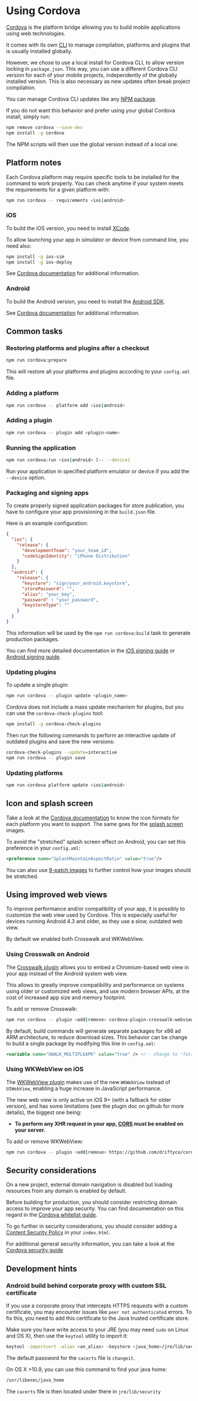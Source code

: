 # Using Cordova

[Cordova](https://cordova.apache.org/docs/en/latest/) is the platform bridge allowing you to build mobile applications
using web technologies.

It comes with its own [CLI](https://github.com/apache/cordova-cli) to manage compilation, platforms and plugins that
is usually installed globally.

However, we chose to use a local install for Cordova CLI, to allow version locking in `package.json`.
This way, you can use a different Cordova CLI version for each of your mobile projects, independently of the globally
installed version. This is also necessary as new updates often break project compilation.

You can manage Cordova CLI updates like any [NPM package](updating.md).

If you do not want this behavior and prefer using your global Cordova install, simply run:
```sh
npm remove cordova --save-dev
npm install -g cordova
```
The NPM scripts will then use the global version instead of a local one.

## Platform notes

Each Cordova platform may require specific tools to be installed for the command to work properly.
You can check anytime if your system meets the requirements for a given platform with:
```sh
npm run cordova -- requirements <ios|android>
```

### iOS

To build the iOS version, you need to install [XCode](https://itunes.apple.com/app/xcode/id497799835).

To allow launching your app in simulator or device from command line, you need also:
```sh
npm install -g ios-sim
npm install -g ios-deploy
```

See [Cordova documentation](https://cordova.apache.org/docs/en/latest/guide/platforms/ios/index.html#requirements-and-support)
for additional information.

### Android

To build the Android version, you need to install the
[Android SDK](http://developer.android.com/sdk/installing/index.html).

See [Cordova documentation](https://cordova.apache.org/docs/en/latest/guide/platforms/android/index.html#requirements-and-support)
for additional information.

## Common tasks

### Restoring platforms and plugins after a checkout
```sh
npm run cordova:prepare
```

This will restore all your platforms and plugins according to your `config.xml` file.

### Adding a platform
```sh
npm run cordova -- platform add <ios|android>
```

### Adding a plugin
```sh
npm run cordova -- plugin add <plugin-name>
```

### Running the application
```sh
npm run cordova:run <ios|android> [-- --device]
```

Run your application in specified platform emulator or device if you add the `--device` option.

### Packaging and signing apps

To create properly signed application packages for store publication, you have to configure your app provisioning in
the `build.json` file.

Here is an example configuration:
```json
{
  "ios": {
    "release": {
      "developmentTeam": "your_team_id",
      "codeSignIdentity": "iPhone Distribution"
    }
  },
  "android": {
    "release": {
      "keystore": "sign/your_android.keystore",
      "storePassword": "",
      "alias": "your_key",
      "password" : "your_password",
      "keystoreType": ""
    }
  }
}
```
 
This information will be used by the `npm run cordova:build` task to generate production packages.

You can find more detailed documentation in the
[iOS signing guide](https://cordova.apache.org/docs/en/latest/guide/platforms/ios/index.html#signing-an-app) or
[Android signing guide](https://cordova.apache.org/docs/en/latest/guide/platforms/android/index.html#signing-an-app).

### Updating plugins

To update a single plugin:
```sh
npm run cordova -- plugin update <plugin_name>
```

Cordova does not include a mass update mechanism for plugins, but you can use the `cordova-check-plugins` tool:
```sh
npm install -g cordova-check-plugins
```

Then run the following commands to perform an interactive update of outdated plugins and save the new versions:
```sh
cordova-check-plugins --update=interactive
npm run cordova -- plugin save
```

### Updating platforms
```sh
npm run cordova platform update <ios|android>
```

## Icon and splash screen

Take a look at the [Cordova documentation](https://cordova.apache.org/docs/en/latest/config_ref/images.html) to know 
the icon formats for each platform you want to support. The same goes for the
[splash screen](https://cordova.apache.org/docs/en/latest/reference/cordova-plugin-splashscreen/) images.

To avoid the "stretched" splash screen effect on Android, you can set this preference in your `config.xml`:
```xml
<preference name="SplashMaintainAspectRatio" value="true"/>
```

You can also use [9-patch images](http://developer.android.com/tools/help/draw9patch.html) to further control how your
images should be stretched.

## Using improved web views

To improve performance and/or compatibility of your app, it is possibly to customize the web view used by Cordova.
This is especially useful for devices running Android 4.3 and older, as they use a slow, outdated web view.

By default we enabled both Crosswalk and WKWebView.

### Using Crosswalk on Android

The [Crosswalk plugin](https://github.com/crosswalk-project/cordova-plugin-crosswalk-webview) allows you to embed a 
Chromium-based web view in your app instead of the Android system web view.
 
This allows to greatly improve compatibility and performance on systems using older or customized web views, and use
modern browser APIs, at the cost of increased app size and memory footprint.

To add or remove Crosswalk:
```sh
npm run cordova -- plugin <add|remove> cordova-plugin-crosswalk-webview
```

By default, build commands will generate separate packages for x86 ad ARM architecture, to reduce download sizes.
This behavior can be change to build a single package by modifying this line in `config.xml`:
```xml
<variable name="XWALK_MULTIPLEAPK" value="true" /> <!-- Change to "false" to build single APK -->
```

### Using WKWebView on iOS

The [WKWebView plugin](https://github.com/driftyco/cordova-plugin-wkwebview-engine) makes use of the new `WKWebView`
instead of `UIWebView`, enabling a huge increase in JavaScript performance.

The new web view is only active on iOS 9+ (with a fallback for older version), and has some limitations (see the
plugin doc on github for more details), the biggest one being:

- **To perform any XHR request in your app,
  [CORS](https://developer.mozilla.org/en-US/docs/Web/HTTP/Access_control_CORS) must be enabled on your server.**

To add or remove WKWebView:
```sh
npm run cordova -- plugin <add|remove> https://github.com/driftyco/cordova-plugin-wkwebview-engine
```

## Security considerations

On a new project, external domain navigation is disabled but loading resources from any domain is enabled by default.

Before building for production, you should consider restricting domain access to improve your app security.
You can find documentation on this regard in the 
[Cordova whitelist guide](https://cordova.apache.org/docs/en/latest/guide/appdev/whitelist/index.html).

To go further in security considerations, you should consider adding a 
[Content Security Policy](https://github.com/apache/cordova-plugin-whitelist#content-security-policy) in your
`index.html`.

For additional general security information, you can take a look at the
[Cordova security guide](https://cordova.apache.org/docs/en/latest/guide/appdev/security/index.html)

## Development hints

### Android build behind corporate proxy with custom SSL certificate

If you use a corporate proxy that intercepts HTTPS requests with a custom certificate, you may encounter issues like
`peer not authenticated` errors. To fix this, you need to add this certificate to the Java trusted certificate store.

Make sure you have write access to your JRE (you may need `sudo` on Linux and OS X), then use the `keytool` utility to
import it:
```sh
keytool -importcert -alias <an_alias> -keystore <java_home>/jre/lib/security/cacerts -file <certificate_file>
```

The default password for the `cacerts` file is `changeit`.

On OS X >10.9, you can use this command to find your java home:
```sh
/usr/libexec/java_home
```
The `cacerts` file is then located under there in `jre/lib/security`

